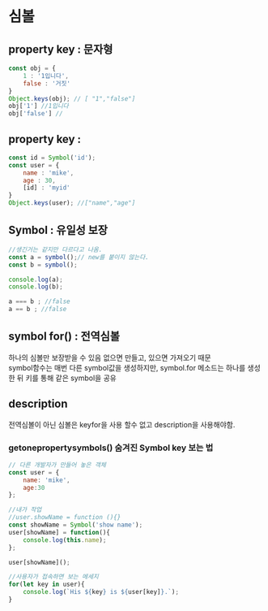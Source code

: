# 심볼

## property key : 문자형

```javascript
const obj = {
    1 : '1입니다',
    false : '거짓'
}
Object.keys(obj); // [ "1","false"]
obj['1'] //1입니다
obj['false'] //
```

## property key :  

```javascript
const id = Symbol('id');
const user = {
    name : 'mike',
    age : 30,
    [id] : 'myid'
}
Object.keys(user); //["name","age"]
```

## Symbol : 유일성  보장  

```javascript
//생긴거는 같지만 다르다고 나옴.
const a = symbol();// new를 붙이지 않는다.
const b = symbol();

console.log(a);
console.log(b);

a === b ; //false
a == b ; //false
```

## symbol for\(\) : 전역심볼  

하나의 심볼만 보장받을 수 있음 없으면 만들고, 있으면 가져오기 때문  
symbol함수는 매번 다른 symbol값을 생성하지만, symbol.for 메소드는 하나를 생성한 뒤 키를 통해 같은 symbol을 공유  


## description

전역심볼이 아닌 심볼은 keyfor을 사용 할수 없고 description을 사용해야함.

### getonepropertysymbols\(\) 숨겨진 Symbol key 보는 법 

  


```javascript
// 다른 개발자가 만들어 놓은 객체
const user = {
    name: 'mike',
    age:30
};

//내가 작업
//user.showName = function (){}
const showName = Symbol('show name');
user[showName] = function(){
    console.log(this.name);
};

user[showName]();

//사용자가 접속하면 보는 메세지
for(let key in user){
    console.log(`His ${key} is ${user[key]}.`);
}
```

